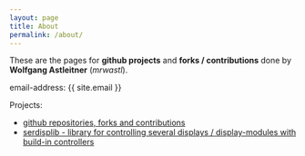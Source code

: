 ```yaml
---
layout: page
title: About
permalink: /about/
---
```


These are the pages for **github projects** and **forks / contributions** done by **Wolfgang Astleitner** (*mrwastl*).

email-address: {{ site.email }}


Projects:

 * [github repositories, forks and contributions](/)
 * [serdisplib - library for controlling several displays / display-modules with build-in controllers](http://serdisplib.sourceforge.net)

